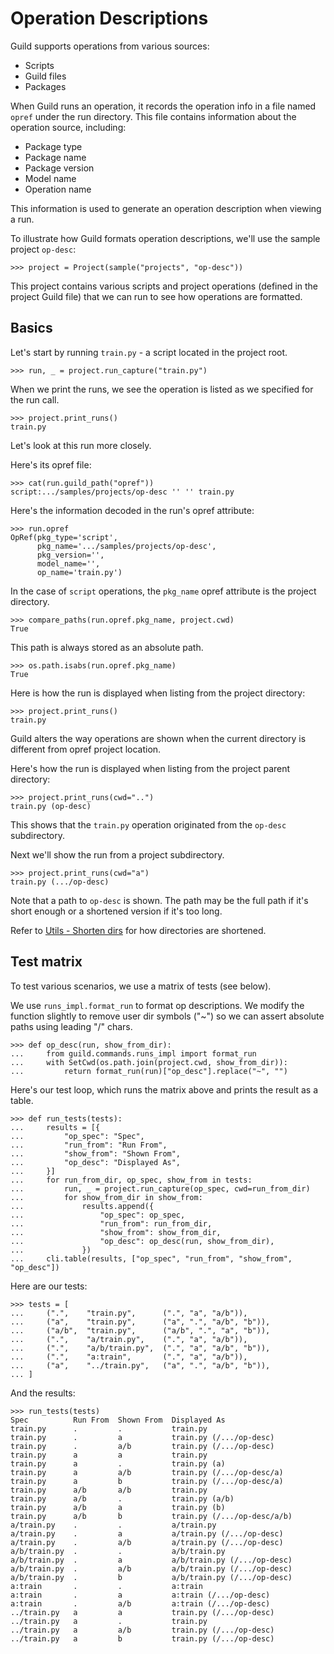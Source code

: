 # Operation Descriptions

Guild supports operations from various sources:

- Scripts
- Guild files
- Packages

When Guild runs an operation, it records the operation info in a file
named `opref` under the run directory. This file contains information
about the operation source, including:

- Package type
- Package name
- Package version
- Model name
- Operation name

This information is used to generate an operation description when
viewing a run.

To illustrate how Guild formats operation descriptions, we'll use the
sample project `op-desc`:

    >>> project = Project(sample("projects", "op-desc"))

This project contains various scripts and project operations (defined
in the project Guild file) that we can run to see how operations are
formatted.

## Basics

Let's start by running `train.py` - a script located in the project root.

    >>> run, _ = project.run_capture("train.py")

When we print the runs, we see the operation is listed as we specified
for the run call.

    >>> project.print_runs()
    train.py

Let's look at this run more closely.

Here's its opref file:

    >>> cat(run.guild_path("opref"))
    script:.../samples/projects/op-desc '' '' train.py

Here's the information decoded in the run's opref attribute:

    >>> run.opref
    OpRef(pkg_type='script',
          pkg_name='.../samples/projects/op-desc',
          pkg_version='',
          model_name='',
          op_name='train.py')

In the case of `script` operations, the `pkg_name` opref attribute is
the project directory.

    >>> compare_paths(run.opref.pkg_name, project.cwd)
    True

This path is always stored as an absolute path.

    >>> os.path.isabs(run.opref.pkg_name)
    True

Here is how the run is displayed when listing from the project
directory:

    >>> project.print_runs()
    train.py

Guild alters the way operations are shown when the current directory
is different from opref project location.

Here's how the run is displayed when listing from the project parent
directory:

    >>> project.print_runs(cwd="..")
    train.py (op-desc)

This shows that the `train.py` operation originated from the `op-desc`
subdirectory.

Next we'll show the run from a project subdirectory.

    >>> project.print_runs(cwd="a")
    train.py (.../op-desc)

Note that a path to `op-desc` is shown. The path may be the full path
if it's short enough or a shortened version if it's too long.

Refer to [Utils - Shorten dirs](utils.md#shorten-dirs) for how
directories are shortened.

## Test matrix

To test various scenarios, we use a matrix of tests (see below).

We use `runs_impl.format_run` to format op descriptions. We modify the
function slightly to remove user dir symbols ("~") so we can assert
absolute paths using leading "/" chars.

    >>> def op_desc(run, show_from_dir):
    ...     from guild.commands.runs_impl import format_run
    ...     with SetCwd(os.path.join(project.cwd, show_from_dir)):
    ...         return format_run(run)["op_desc"].replace("~", "")

Here's our test loop, which runs the matrix above and prints the
result as a table.

    >>> def run_tests(tests):
    ...     results = [{
    ...         "op_spec": "Spec",
    ...         "run_from": "Run From",
    ...         "show_from": "Shown From",
    ...         "op_desc": "Displayed As",
    ...     }]
    ...     for run_from_dir, op_spec, show_from in tests:
    ...         run, _ = project.run_capture(op_spec, cwd=run_from_dir)
    ...         for show_from_dir in show_from:
    ...             results.append({
    ...                 "op_spec": op_spec,
    ...                 "run_from": run_from_dir,
    ...                 "show_from": show_from_dir,
    ...                 "op_desc": op_desc(run, show_from_dir),
    ...             })
    ...     cli.table(results, ["op_spec", "run_from", "show_from", "op_desc"])

Here are our tests:

    >>> tests = [
    ...     (".",    "train.py",      (".", "a", "a/b")),
    ...     ("a",    "train.py",      ("a", ".", "a/b", "b")),
    ...     ("a/b",  "train.py",      ("a/b", ".", "a", "b")),
    ...     (".",    "a/train.py",    (".", "a", "a/b")),
    ...     (".",    "a/b/train.py",  (".", "a", "a/b", "b")),
    ...     (".",    "a:train",       (".", "a", "a/b")),
    ...     ("a",    "../train.py",   ("a", ".", "a/b", "b")),
    ... ]

And the results:

    >>> run_tests(tests)
    Spec          Run From  Shown From  Displayed As
    train.py      .         .           train.py
    train.py      .         a           train.py (/.../op-desc)
    train.py      .         a/b         train.py (/.../op-desc)
    train.py      a         a           train.py
    train.py      a         .           train.py (a)
    train.py      a         a/b         train.py (/.../op-desc/a)
    train.py      a         b           train.py (/.../op-desc/a)
    train.py      a/b       a/b         train.py
    train.py      a/b       .           train.py (a/b)
    train.py      a/b       a           train.py (b)
    train.py      a/b       b           train.py (/.../op-desc/a/b)
    a/train.py    .         .           a/train.py
    a/train.py    .         a           a/train.py (/.../op-desc)
    a/train.py    .         a/b         a/train.py (/.../op-desc)
    a/b/train.py  .         .           a/b/train.py
    a/b/train.py  .         a           a/b/train.py (/.../op-desc)
    a/b/train.py  .         a/b         a/b/train.py (/.../op-desc)
    a/b/train.py  .         b           a/b/train.py (/.../op-desc)
    a:train       .         .           a:train
    a:train       .         a           a:train (/.../op-desc)
    a:train       .         a/b         a:train (/.../op-desc)
    ../train.py   a         a           train.py (/.../op-desc)
    ../train.py   a         .           train.py
    ../train.py   a         a/b         train.py (/.../op-desc)
    ../train.py   a         b           train.py (/.../op-desc)
